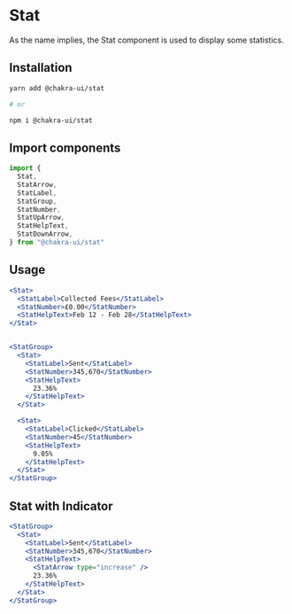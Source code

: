 # Stat

As the name implies, the Stat component is used to display some statistics.

## Installation

```sh
yarn add @chakra-ui/stat

# or

npm i @chakra-ui/stat
```

## Import components

```jsx
import {
  Stat,
  StatArrow,
  StatLabel,
  StatGroup,
  StatNumber,
  StatUpArrow,
  StatHelpText,
  StatDownArrow,
} from "@chakra-ui/stat"
```

## Usage

```jsx
<Stat>
  <StatLabel>Collected Fees</StatLabel>
  <StatNumber>£0.00</StatNumber>
  <StatHelpText>Feb 12 - Feb 28</StatHelpText>
</Stat>


<StatGroup>
  <Stat>
    <StatLabel>Sent</StatLabel>
    <StatNumber>345,670</StatNumber>
    <StatHelpText>
      23.36%
    </StatHelpText>
  </Stat>

  <Stat>
    <StatLabel>Clicked</StatLabel>
    <StatNumber>45</StatNumber>
    <StatHelpText>
      9.05%
    </StatHelpText>
  </Stat>
</StatGroup>
```

## Stat with Indicator

```jsx
<StatGroup>
  <Stat>
    <StatLabel>Sent</StatLabel>
    <StatNumber>345,670</StatNumber>
    <StatHelpText>
      <StatArrow type="increase" />
      23.36%
    </StatHelpText>
  </Stat>
</StatGroup>
```
